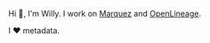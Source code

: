 Hi 👋, I'm Willy.  I work on [Marquez](https://github.com/MarquezProject/marquez) and [OpenLineage](https://github.com/OpenLineage/OpenLineage).

I ❤️ metadata.

